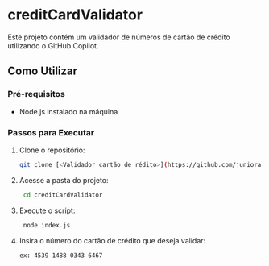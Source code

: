 # creditCardValidator

Este projeto contém um validador de números de cartão de crédito utilizando o GitHub Copilot.

## Como Utilizar

### Pré-requisitos

- Node.js instalado na máquina

### Passos para Executar

1. Clone o repositório:
   ```sh
   git clone [<Validador cartão de rédito>](https://github.com/junioralves00/creditCardValidator.git)

2. Acesse a pasta do projeto:
   ```sh
    cd creditCardValidator
3. Execute o script:
   ```sh
    node index.js   
4. Insira o número do cartão de crédito que deseja validar:
   ```sh
   ex: 4539 1488 0343 6467
